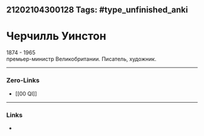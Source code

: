 21202104300128
Tags: #type_unfinished_anki
---
# Черчилль Уинстон

1874 - 1965<br>премьер-министр Великобритании. Писатель, художник.

---
### Zero-Links
- [[00 QI]]
---
### Links
-